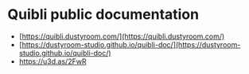 # Quibli public documentation
- [https://quibli.dustyroom.com/](https://quibli.dustyroom.com/)
- [https://dustyroom-studio.github.io/quibli-doc/](https://dustyroom-studio.github.io/quibli-doc/)
- https://u3d.as/2FwR
